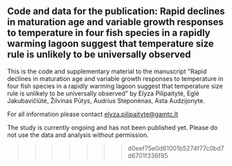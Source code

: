 
## Code and data for the publication: **Rapid declines in maturation age and variable growth responses to temperature in four fish species in a rapidly warming lagoon suggest that temperature size rule is unlikely to be universally observed**

This is the code and supplementary material to the manuscript "Rapid declines in maturation age and variable growth responses to temperature in four fish species in a rapidly warming lagoon suggest that temperature size rule is unlikely to be universally observed" by Elyza Pilipaitytė, Eglė Jakubavičiūtė, Žilvinas Pūtys, Audrius Steponėnas, Asta Audzijonyte.

For all information please contact [elyza.pilipaityte\@gamtc.lt](mailto:elyza.pilipaityte@gamtc.lt)

The study is currently ongoing and has not been published yet. Please do not use the data and analysis without permission.
>>>>>>> d0eef75e0d61001b5274f77c0bd7d6701f336f85
